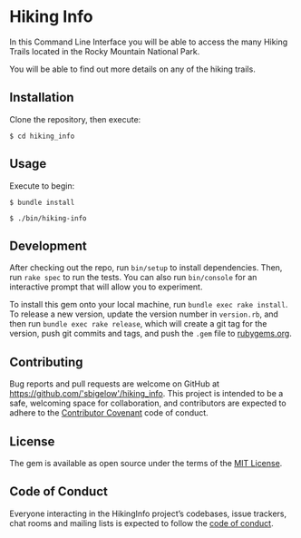 # Hiking Info
In this Command Line Interface you will be able to access the many Hiking Trails located in the Rocky Mountain National Park.

You will be able to find out more details on any of the hiking trails.

## Installation

Clone the repository, then execute:

    $ cd hiking_info



## Usage

Execute to begin:

    $ bundle install

    $ ./bin/hiking-info

## Development

After checking out the repo, run `bin/setup` to install dependencies. Then, run `rake spec` to run the tests. You can also run `bin/console` for an interactive prompt that will allow you to experiment.

To install this gem onto your local machine, run `bundle exec rake install`. To release a new version, update the version number in `version.rb`, and then run `bundle exec rake release`, which will create a git tag for the version, push git commits and tags, and push the `.gem` file to [rubygems.org](https://rubygems.org).

## Contributing

Bug reports and pull requests are welcome on GitHub at https://github.com/'sbigelow'/hiking_info. This project is intended to be a safe, welcoming space for collaboration, and contributors are expected to adhere to the [Contributor Covenant](http://contributor-covenant.org) code of conduct.

## License

The gem is available as open source under the terms of the [MIT License](https://opensource.org/licenses/MIT).

## Code of Conduct

Everyone interacting in the HikingInfo project’s codebases, issue trackers, chat rooms and mailing lists is expected to follow the [code of conduct](https://github.com/'sbigelow'/hiking_info/blob/master/CODE_OF_CONDUCT.md).
